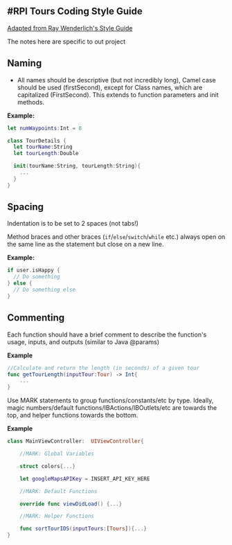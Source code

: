 #RPI Tours Coding Style Guide
---
[Adapted from Ray Wenderlich's Style Guide](https://github.com/raywenderlich/swift-style-guide)

The notes here are specific to out project

## Naming

* All names should be descriptive (but not incredibly long), Camel case should be used (firstSecond), except for Class names, which are capitalized (FirstSecond). This extends to function parameters and init methods.

**Example:**

```swift
let numWaypoints:Int = 8

class TourDetails {
  let tourName:String
  let tourLength:Double

  init(tourName:String, tourLength:String){
  	...
  }
}

```
## Spacing

Indentation is to be set to 2 spaces (not tabs!)

Method braces and other braces (`if`/`else`/`switch`/`while` etc.) always open on the same line as the statement but close on a new line.

**Example:**
```swift
if user.isHappy {
  // Do something
} else {
  // Do something else
}
```



## Commenting

Each function should have a brief comment to describe the function's usage, inputs, and outputs (similar to Java @params)

**Example**
```swift
//Calculate and return the length (in seconds) of a given tour
func getTourLength(inputTour:Tour) -> Int{
	...
}
```

Use MARK statements to group functions/constants/etc by type. Ideally, magic numbers/default functions/IBActions/IBOutlets/etc are towards the top, and helper functions towards the bottom.

**Example**
```swift
class MainViewController:  UIViewController{

	//MARK: Global Variables

	struct colors{...}

	let googleMapsAPIKey = INSERT_API_KEY_HERE

	//MARK: Default Functions

	override func viewDidLoad() {...}

	//MARK: Helper Functions

	func sortTourIDS(inputTours:[Tours]){...}
}
```